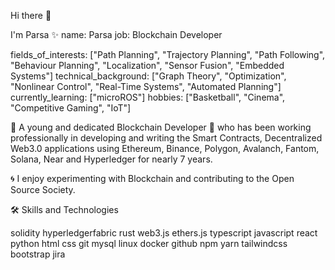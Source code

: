  Hi there 👋
 
I'm Parsa ✨
name: Parsa
job: Blockchain Developer

fields_of_interests: ["Path Planning", "Trajectory Planning", "Path Following", "Behaviour Planning", "Localization", "Sensor Fusion", "Embedded Systems"]
technical_background: ["Graph Theory", "Optimization", "Nonlinear Control", "Real-Time Systems", "Automated Planning"]
currently_learning: ["microROS"]
hobbies: ["Basketball", "Cinema", "Competitive Gaming", "IoT"]
 
:trident: A young and dedicated Blockchain Developer 🚀 who has been working professionally in developing and writing the Smart Contracts, 
Decentralized Web3.0 applications using Ethereum, Binance, Polygon, Avalanch, Fantom, Solana, Near and Hyperledger for nearly 7 years.

:cyclone: I enjoy experimenting with Blockchain and contributing to the Open Source Society.

🛠️ Skills and Technologies

solidity hyperledgerfabric rust web3.js ethers.js typescript javascript react python html css git mysql linux docker github npm yarn tailwindcss bootstrap jira

<!--

-->

